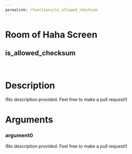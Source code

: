 ```yaml
---
permalink: /functions/is_allowed_checksum
---
```

# Room of Haha Screen  
## is_allowed_checksum  
&nbsp;  
# Description  
(No description provided. Feel free to make a pull request!) 
&nbsp;  
# Arguments
### argument0
(No description provided. Feel free to make a pull request!)
&nbsp;  


